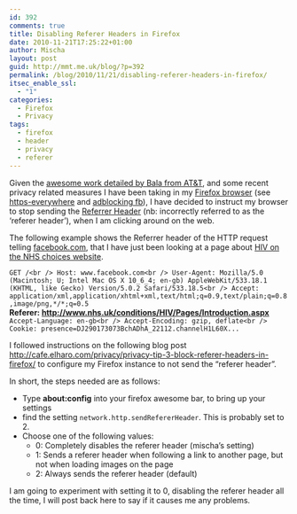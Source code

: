 ```yaml
---
id: 392
comments: true
title: Disabling Referer Headers in Firefox
date: 2010-11-21T17:25:22+01:00
author: Mischa
layout: post
guid: http://mmt.me.uk/blog/?p=392
permalink: /blog/2010/11/21/disabling-referer-headers-in-firefox/
itsec_enable_ssl:
  - "1"
categories:
  - Firefox
  - Privacy
tags:
  - firefox
  - header
  - privacy
  - referer
---
```

Given the [awesome work detailed by Bala from AT&T](http://www2.research.att.com/~bala/papers/), and some recent privacy related measures I have been taking in my [Firefox browser](http://mozilla.org/firefox) (see [https-everywhere](https://mmt.me.uk/blog/2010/10/26/https/) and [adblocking fb](https://mmt.me.uk/blog/2010/07/30/the-facebook-like-button/)), I have decided to instruct my browser to stop sending the [Referrer Header](http://en.wikipedia.org/wiki/HTTP_referrer) (nb: incorrectly referred to as the &#8216;referer header&#8217;), when I am clicking around on the web. 

The following example shows the Referrer header of the HTTP request telling [facebook.com](http://www.facebook.com/), that I have just been looking at a page about [HIV on the NHS choices website](http://www.nhs.uk/conditions/HIV/Pages/Introduction.aspx). 

`GET /<br />
Host: www.facebook.com<br />
User-Agent: Mozilla/5.0 (Macintosh; U; Intel Mac OS X 10_6_4; en-gb) AppleWebKit/533.18.1 (KHTML, like Gecko) Version/5.0.2 Safari/533.18.5<br />
Accept: application/xml,application/xhtml+xml,text/html;q=0.9,text/plain;q=0.8,image/png,*/*;q=0.5`  
**Referer: http://www.nhs.uk/conditions/HIV/Pages/Introduction.aspx**  
`Accept-Language: en-gb<br />
Accept-Encoding: gzip, deflate<br />
Cookie: presence=DJ290173073BchADhA_22112.channelH1L60X...`

I followed instructions on the following blog post <http://cafe.elharo.com/privacy/privacy-tip-3-block-referer-headers-in-firefox/> to configure my Firefox instance to not send the &#8220;referer header&#8221;. 

In short, the steps needed are as follows: 

  * Type **about:config** into your firefox awesome bar, to bring up your settings
  * find the setting `network.http.sendRefererHeader`. This is probably set to 2.
  * Choose one of the following values: 
      * 0: Completely disables the referer header (mischa&#8217;s setting)
      * 1: Sends a referer header when following a link to another page, but not when loading images on the page
      * 2: Always sends the referer header (default)

I am going to experiment with setting it to 0, disabling the referer header all the time, I will post back here to say if it causes me any problems.  
</p>
